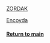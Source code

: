 [ZORDAK](ZORDAK.md)


[Encoyda](Encoyda.md)


#### [Return to main](https://jzm6677.github.io/Jay_Site/)
